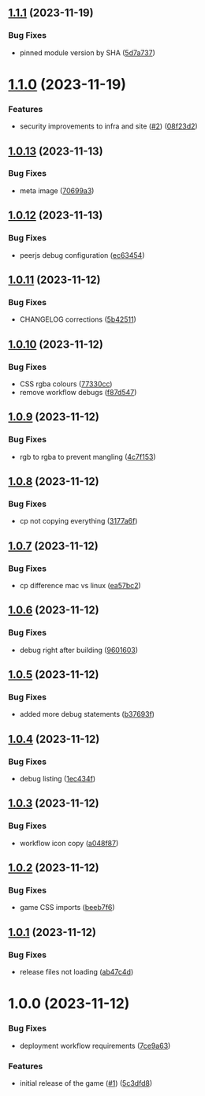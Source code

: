 ## [1.1.1](https://github.com/GonzaloHirsch/peer-to-peer-js-tic-tac-toe/compare/v1.1.0...v1.1.1) (2023-11-19)


### Bug Fixes

* pinned module version by SHA ([5d7a737](https://github.com/GonzaloHirsch/peer-to-peer-js-tic-tac-toe/commit/5d7a737b889dc190457ccb63e070f39376e6c826))

# [1.1.0](https://github.com/GonzaloHirsch/peer-to-peer-js-tic-tac-toe/compare/v1.0.13...v1.1.0) (2023-11-19)


### Features

* security improvements to infra and site ([#2](https://github.com/GonzaloHirsch/peer-to-peer-js-tic-tac-toe/issues/2)) ([08f23d2](https://github.com/GonzaloHirsch/peer-to-peer-js-tic-tac-toe/commit/08f23d27762834b0a6bd3e5cf5d6b9b401a3c1dd))

## [1.0.13](https://github.com/GonzaloHirsch/peer-to-peer-js-tic-tac-toe/compare/v1.0.12...v1.0.13) (2023-11-13)


### Bug Fixes

* meta image ([70699a3](https://github.com/GonzaloHirsch/peer-to-peer-js-tic-tac-toe/commit/70699a3969274035dd97ddae481020219a428aca))

## [1.0.12](https://github.com/GonzaloHirsch/peer-to-peer-js-tic-tac-toe/compare/v1.0.11...v1.0.12) (2023-11-13)


### Bug Fixes

* peerjs debug configuration ([ec63454](https://github.com/GonzaloHirsch/peer-to-peer-js-tic-tac-toe/commit/ec634544c2c25f37cb11c1765206d9bd453dcf72))

## [1.0.11](https://github.com/GonzaloHirsch/peer-to-peer-js-tic-tac-toe/compare/v1.0.10...v1.0.11) (2023-11-12)


### Bug Fixes

* CHANGELOG corrections ([5b42511](https://github.com/GonzaloHirsch/peer-to-peer-js-tic-tac-toe/commit/5b42511298ff2749397d168a7b86e128091d6e73))

## [1.0.10](https://github.com/GonzaloHirsch/peer-to-peer-js-tic-tac-toe/compare/v1.0.9...v1.0.10) (2023-11-12)

### Bug Fixes

- CSS rgba colours ([77330cc](https://github.com/GonzaloHirsch/peer-to-peer-js-tic-tac-toe/commit/77330cc6f5d595b51e3fe796caa8af72b563166b))
- remove workflow debugs ([f87d547](https://github.com/GonzaloHirsch/peer-to-peer-js-tic-tac-toe/commit/f87d547134aeca05a7c43200b6178dbee0763000))

## [1.0.9](https://github.com/GonzaloHirsch/peer-to-peer-js-tic-tac-toe/compare/v1.0.8...v1.0.9) (2023-11-12)

### Bug Fixes

- rgb to rgba to prevent mangling ([4c7f153](https://github.com/GonzaloHirsch/peer-to-peer-js-tic-tac-toe/commit/4c7f1538fd64818838977de089ccf27621fdea50))

## [1.0.8](https://github.com/GonzaloHirsch/peer-to-peer-js-tic-tac-toe/compare/v1.0.7...v1.0.8) (2023-11-12)

### Bug Fixes

- cp not copying everything ([3177a6f](https://github.com/GonzaloHirsch/peer-to-peer-js-tic-tac-toe/commit/3177a6f4939b4fa34d39ad39510167b23daeca24))

## [1.0.7](https://github.com/GonzaloHirsch/peer-to-peer-js-tic-tac-toe/compare/v1.0.6...v1.0.7) (2023-11-12)

### Bug Fixes

- cp difference mac vs linux ([ea57bc2](https://github.com/GonzaloHirsch/peer-to-peer-js-tic-tac-toe/commit/ea57bc2d5664439a025b162f75df2a2ffe993816))

## [1.0.6](https://github.com/GonzaloHirsch/peer-to-peer-js-tic-tac-toe/compare/v1.0.5...v1.0.6) (2023-11-12)

### Bug Fixes

- debug right after building ([9601603](https://github.com/GonzaloHirsch/peer-to-peer-js-tic-tac-toe/commit/96016039ee4488ee65d2127c04d2eb7e2ffea33e))

## [1.0.5](https://github.com/GonzaloHirsch/peer-to-peer-js-tic-tac-toe/compare/v1.0.4...v1.0.5) (2023-11-12)

### Bug Fixes

- added more debug statements ([b37693f](https://github.com/GonzaloHirsch/peer-to-peer-js-tic-tac-toe/commit/b37693f09ed5c68f4541bff5c4ae7ad329c8b7ee))

## [1.0.4](https://github.com/GonzaloHirsch/peer-to-peer-js-tic-tac-toe/compare/v1.0.3...v1.0.4) (2023-11-12)

### Bug Fixes

- debug listing ([1ec434f](https://github.com/GonzaloHirsch/peer-to-peer-js-tic-tac-toe/commit/1ec434f9ee945114bf93c8ff1de6ba75479e217c))

## [1.0.3](https://github.com/GonzaloHirsch/peer-to-peer-js-tic-tac-toe/compare/v1.0.2...v1.0.3) (2023-11-12)

### Bug Fixes

- workflow icon copy ([a048f87](https://github.com/GonzaloHirsch/peer-to-peer-js-tic-tac-toe/commit/a048f870dd68c7717b494905f60e04c5a25205c7))

## [1.0.2](https://github.com/GonzaloHirsch/peer-to-peer-js-tic-tac-toe/compare/v1.0.1...v1.0.2) (2023-11-12)

### Bug Fixes

- game CSS imports ([beeb7f6](https://github.com/GonzaloHirsch/peer-to-peer-js-tic-tac-toe/commit/beeb7f64d793a70413033b2fdf150c7ac22aa300))

## [1.0.1](https://github.com/GonzaloHirsch/peer-to-peer-js-tic-tac-toe/compare/v1.0.0...v1.0.1) (2023-11-12)

### Bug Fixes

- release files not loading ([ab47c4d](https://github.com/GonzaloHirsch/peer-to-peer-js-tic-tac-toe/commit/ab47c4d2f5283a13c42f4435548f7561f48fb189))

# 1.0.0 (2023-11-12)

### Bug Fixes

- deployment workflow requirements ([7ce9a63](https://github.com/GonzaloHirsch/peer-to-peer-js-tic-tac-toe/commit/7ce9a63c906c799b8f6f0cce8462c86086c3b5bb))

### Features

- initial release of the game ([#1](https://github.com/GonzaloHirsch/peer-to-peer-js-tic-tac-toe/issues/1)) ([5c3dfd8](https://github.com/GonzaloHirsch/peer-to-peer-js-tic-tac-toe/commit/5c3dfd8f221c982d506a01886e946d39801d80a9))
